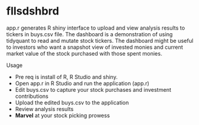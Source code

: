 # fllsdshbrd

app.r generates R shiny interface to upload and view analysis results to tickers in buys.csv file. The dashboard is a demonstration of using tidyquant to read and mutate stock tickers. The dashboard might be useful to investors who want a snapshot view of invested monies and current market value of the stock purchased with those spent monies.

Usage
* Pre req is install of R, R Studio and shiny.
* Open app.r in R Studio and run the application (app.r)
* Edit buys.csv to capture your stock purchases and investment contributions
* Upload the edited buys.csv to the application
* Review analysis results
* __Marvel__ at your stock picking prowess
